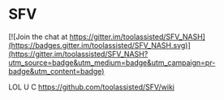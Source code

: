 # SFV

[![Join the chat at https://gitter.im/toolassisted/SFV_NASH](https://badges.gitter.im/toolassisted/SFV_NASH.svg)](https://gitter.im/toolassisted/SFV_NASH?utm_source=badge&utm_medium=badge&utm_campaign=pr-badge&utm_content=badge)

LOL U C https://github.com/toolassisted/SFV/wiki
